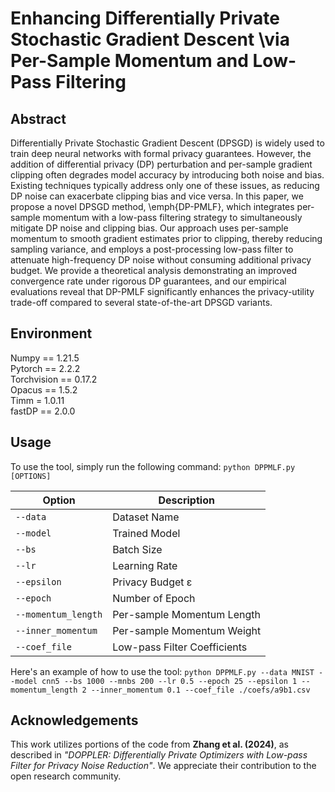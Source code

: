 # Enhancing Differentially Private Stochastic Gradient Descent \\via Per-Sample Momentum and Low-Pass Filtering

## Abstract
Differentially Private Stochastic Gradient Descent (DPSGD) is widely used to train deep neural networks with formal privacy guarantees. However, the addition of differential privacy (DP) perturbation and per-sample gradient clipping often degrades model accuracy by introducing both noise and bias. Existing techniques typically address only one of these issues, as reducing DP noise can exacerbate clipping bias and vice versa. In this paper, we propose a novel DPSGD method, \emph{DP-PMLF}, which integrates per-sample momentum with a low-pass filtering strategy to simultaneously mitigate DP noise and clipping bias. Our approach uses per-sample momentum to smooth gradient estimates prior to clipping, thereby reducing sampling variance, and employs a post-processing low-pass filter to attenuate high-frequency DP noise without consuming additional privacy budget. We provide a theoretical analysis demonstrating an improved convergence rate under rigorous DP guarantees, and our empirical evaluations reveal that DP-PMLF significantly enhances the privacy-utility trade-off compared to several state-of-the-art DPSGD variants.
## Environment
Numpy == 1.21.5 \
Pytorch == 2.2.2 \
Torchvision == 0.17.2 \
Opacus == 1.5.2 \
Timm = 1.0.11 \
fastDP == 2.0.0

## Usage
To use the tool, simply run the following command:
```python DPPMLF.py [OPTIONS]```

| Option | Description |
| --- | --- | 
| `--data` | Dataset Name |
| `--model` | Trained Model | 
| `--bs` | Batch Size |
| `--lr` | Learning Rate | 
| `--epsilon` | Privacy Budget &#949; |
| `--epoch` | Number of Epoch | 
| `--momentum_length` | Per-sample Momentum Length | 
| `--inner_momentum` | Per-sample Momentum Weight | 
| `--coef_file` | Low-pass Filter Coefficients | 


Here's an example of how to use the tool:
```python DPPMLF.py --data MNIST --model cnn5 --bs 1000 --mnbs 200 --lr 0.5 --epoch 25 --epsilon 1 --momentum_length 2 --inner_momentum 0.1 --coef_file ./coefs/a9b1.csv```

## Acknowledgements
This work utilizes portions of the code from **Zhang et al. (2024)**, as described in *"DOPPLER: Differentially Private Optimizers with
Low-pass Filter for Privacy Noise Reduction"*. We appreciate their contribution to the open research community.
